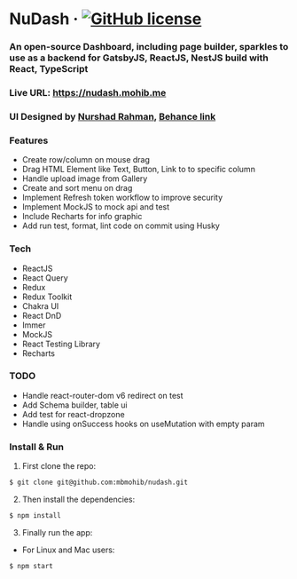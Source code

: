 # NuDash &middot; [![GitHub license](https://img.shields.io/github/license/bdTechies/book-manager.svg?style=popout)](https://github.com/bdTechies/book-manager/blob/master/LICENSE.md)

### An open-source Dashboard, including page builder, sparkles to use as a backend for GatsbyJS, ReactJS, NestJS build with React, TypeScript

### Live URL: https://nudash.mohib.me

### UI Designed by [Nurshad Rahman](https://behance.net/nurshadrahman), [Behance link]()

### Features

- Create row/column on mouse drag
- Drag HTML Element like Text, Button, Link to to specific column
- Handle upload image from Gallery
- Create and sort menu on drag
- Implement Refresh token workflow to improve security
- Implement MockJS to mock api and test
- Include Recharts for info graphic
- Add run test, format, lint code on commit using Husky

### Tech

- ReactJS
- React Query
- Redux
- Redux Toolkit
- Chakra UI
- React DnD
- Immer
- MockJS
- React Testing Library
- Recharts

### TODO

- Handle react-router-dom v6 redirect on test
- Add Schema builder, table ui
- Add test for react-dropzone
- Handle using onSuccess hooks on useMutation with empty param

### Install & Run

1.  First clone the repo:

```bash
$ git clone git@github.com:mbmohib/nudash.git
```

2.  Then install the dependencies:

```bash
$ npm install
```

3.  Finally run the app:

- For Linux and Mac users:

```bash
$ npm start
```
